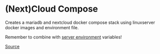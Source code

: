 # (Next)Cloud Compose

Creates a mariadb and nextcloud docker compose stack using linuxserver docker images and environment file.

Remember to combine with [server environment](../server.env) variables!

[Source](https://docs.linuxserver.io/images/docker-nextcloud/)
